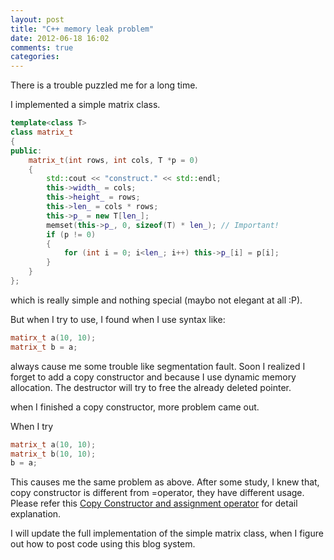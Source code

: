```yaml
---
layout: post
title: "C++ memory leak problem"
date: 2012-06-18 16:02
comments: true
categories: 
---
```

There is a trouble puzzled me for a long time.

I implemented a simple matrix class.

``` c++
template<class T>
class matrix_t
{
public:
	matrix_t(int rows, int cols, T *p = 0)
	{
		std::cout << "construct." << std::endl;
		this->width_ = cols;
		this->height_ = rows;
		this->len_ = cols * rows;
		this->p_ = new T[len_];
		memset(this->p_, 0, sizeof(T) * len_); // Important!
		if (p != 0)
		{
			for (int i = 0; i<len_; i++) this->p_[i] = p[i];
		}
	}
};
```

which is really simple and nothing special (maybo not elegant at all :P). 

But when I try to use, I found when I use syntax like:

``` c++
matirx_t a(10, 10);
matrix_t b = a;
```

always cause me some trouble like segmentation fault. Soon I realized I forget to add a copy constructor and because I use dynamic memory allocation. The destructor will try to free the already deleted pointer.

when I finished a copy constructor, more problem came out.

When I try
``` c++
matrix_t a(10, 10);
matrix_t b(10, 10);
b = a;
```
This causes me the same problem as above. After some study, I knew that, copy constructor is different from =operator, they have different usage. Please refer this [Copy Constructor and assignment operator](http://www.learncpp.com/cpp-tutorial/911-the-copy-constructor-and-overloading-the-assignment-operator/)
for detail explanation.

I will update the full implementation of the simple matrix class, when I figure out how to post code using this blog system.
							
